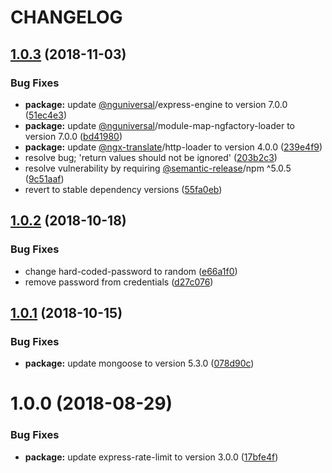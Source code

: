# CHANGELOG

## [1.0.3](https://github.com/seantrane/mean-stacker/compare/v1.0.2...v1.0.3) (2018-11-03)


### Bug Fixes

* **package:** update [@nguniversal](https://github.com/nguniversal)/express-engine to version 7.0.0 ([51ec4e3](https://github.com/seantrane/mean-stacker/commit/51ec4e3))
* **package:** update [@nguniversal](https://github.com/nguniversal)/module-map-ngfactory-loader to version 7.0.0 ([bd41980](https://github.com/seantrane/mean-stacker/commit/bd41980))
* **package:** update [@ngx-translate](https://github.com/ngx-translate)/http-loader to version 4.0.0 ([239e4f9](https://github.com/seantrane/mean-stacker/commit/239e4f9))
* resolve bug; 'return values should not be ignored' ([203b2c3](https://github.com/seantrane/mean-stacker/commit/203b2c3))
* resolve vulnerability by requiring [@semantic-release](https://github.com/semantic-release)/npm ^5.0.5 ([9c51aaf](https://github.com/seantrane/mean-stacker/commit/9c51aaf))
* revert to stable dependency versions ([55fa0eb](https://github.com/seantrane/mean-stacker/commit/55fa0eb))

## [1.0.2](https://github.com/seantrane/mean-stacker/compare/v1.0.1...v1.0.2) (2018-10-18)


### Bug Fixes

* change hard-coded-password to random ([e66a1f0](https://github.com/seantrane/mean-stacker/commit/e66a1f0))
* remove password from credentials ([d27c076](https://github.com/seantrane/mean-stacker/commit/d27c076))

## [1.0.1](https://github.com/seantrane/mean-stacker/compare/v1.0.0...v1.0.1) (2018-10-15)


### Bug Fixes

* **package:** update mongoose to version 5.3.0 ([078d90c](https://github.com/seantrane/mean-stacker/commit/078d90c))

# 1.0.0 (2018-08-29)


### Bug Fixes

* **package:** update express-rate-limit to version 3.0.0 ([17bfe4f](https://github.com/seantrane/mean-stacker/commit/17bfe4f))
